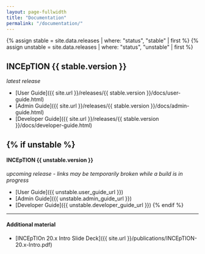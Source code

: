 ```yaml
---
layout: page-fullwidth
title: "Documentation"
permalink: "/documentation/"
---
```


{% assign stable = site.data.releases | where: "status", "stable" | first %}
{% assign unstable = site.data.releases | where: "status", "unstable" | first %}

## INCEpTION {{ stable.version }}
_latest release_

* [User Guide]({{ site.url }}/releases/{{ stable.version }}/docs/user-guide.html)
* [Admin Guide]({{ site.url }}/releases/{{ stable.version }}/docs/admin-guide.html)
* [Developer Guide]({{ site.url }}/releases/{{ stable.version }}/docs/developer-guide.html)

{% if unstable %}
----

#### INCEpTION {{ unstable.version }}
_upcoming release - links may be temporarily broken while a build is in progress_

* [User Guide]({{ unstable.user_guide_url }})
* [Admin Guide]({{ unstable.admin_guide_url }})
* [Developer Guide]({{ unstable.developer_guide_url }})
{% endif %}

----

#### Additional material

* [INCEpTIOn 20.x Intro Slide Deck]({{ site.url }}/publications/INCEpTION-20.x-Intro.pdf)
